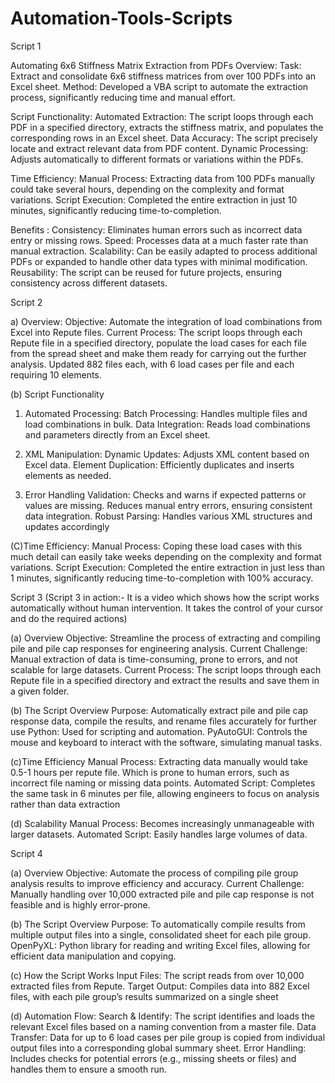 # Automation-Tools-Scripts
Script 1

Automating 6x6 Stiffness Matrix Extraction from PDFs
Overview:
Task: Extract and consolidate 6x6 stiffness matrices from over 100 PDFs into an Excel sheet.
Method: Developed a VBA script to automate the extraction process, significantly reducing time and manual effort.

Script Functionality:
Automated Extraction: The script loops through each PDF in a specified directory, extracts the stiffness matrix, and populates the corresponding rows in an Excel sheet.
Data Accuracy: The script precisely locate and extract relevant data from PDF content.
Dynamic Processing: Adjusts automatically to different formats or variations within the PDFs.

Time Efficiency:
Manual Process: Extracting data from 100 PDFs manually could take several hours, depending on the complexity and format variations.
Script Execution: Completed the entire extraction in just 10 minutes, significantly reducing time-to-completion.

Benefits :
Consistency: Eliminates human errors such as incorrect data entry or missing rows.
Speed: Processes data at a much faster rate than manual extraction.
Scalability: Can be easily adapted to process additional PDFs or expanded to handle other data types with minimal modification.
Reusability: The script can be reused for future projects, ensuring consistency across different datasets.

Script 2

a) Overview:
Objective: Automate the integration of load combinations from Excel into Repute files.
Current Process: The script loops through each Repute file in a specified directory, populate the load cases for each file from the spread sheet and make them ready for carrying out the further analysis. Updated 882 files each, with 6 load cases per file and each requiring 10 elements.

(b) Script Functionality
1. Automated Processing:
Batch Processing: Handles multiple files and load combinations in bulk.
Data Integration: Reads load combinations and parameters directly from an Excel sheet.

2. XML Manipulation:
Dynamic Updates: Adjusts XML content based on Excel data.
Element Duplication: Efficiently duplicates and inserts elements as needed.

3. Error Handling
Validation: Checks and warns if expected patterns or values are missing. Reduces manual entry errors, ensuring consistent data integration.
Robust Parsing: Handles various XML structures and updates accordingly

(C)Time Efficiency:
Manual Process: Coping these load cases with this much detail can easily take weeks depending on the complexity and format variations.
Script Execution: Completed the entire extraction in just less than 1 minutes, significantly reducing time-to-completion with 100% accuracy. 

Script 3 (Script 3 in action:- It is a video which shows how the script works automatically without human intervention. It takes the control of your cursor and do the required actions)

(a) Overview
Objective: Streamline the process of extracting and compiling pile and pile cap responses for engineering analysis.
Current Challenge: Manual extraction of data is time-consuming, prone to errors, and not scalable for large datasets.
Current Process: The script loops through each Repute file in a specified directory and extract the results and save them in a given folder.

(b) The Script Overview
Purpose: Automatically extract pile and pile cap response data, compile the results, and rename files accurately for further use
Python: Used for scripting and automation.
PyAutoGUI: Controls the mouse and keyboard to interact with the software, simulating manual tasks.

(c)Time Efficiency
Manual Process: Extracting data manually would take 0.5-1 hours per repute file. Which is prone to human errors, such as incorrect file naming or missing data points.
Automated Script: Completes the same task in 6 minutes per file, allowing engineers to focus on analysis rather than data extraction

(d) Scalability
Manual Process: Becomes increasingly unmanageable with larger datasets.
Automated Script: Easily handles large volumes of data.

Script 4

(a) Overview
Objective: Automate the process of compiling pile group analysis results to improve efficiency and accuracy.
Current Challenge: Manually handling over 10,000 extracted pile and pile cap response is not feasible and is highly error-prone.

(b) The Script Overview
Purpose: To automatically compile results from multiple output files into a single, consolidated sheet for each pile group.
OpenPyXL: Python library for reading and writing Excel files, allowing for efficient data manipulation and copying.

(c) How the Script Works
Input Files: The script reads from over 10,000 extracted files from Repute.
Target Output: Compiles data into 882 Excel files, with each pile group’s results summarized on a single sheet

(d) Automation Flow:
Search & Identify: The script identifies and loads the relevant Excel files based on a naming convention from a master file.
Data Transfer: Data for up to 6 load cases per pile group is copied from individual output files into a corresponding global summary sheet.
Error Handling: Includes checks for potential errors (e.g., missing sheets or files) and handles them to ensure a smooth run.




